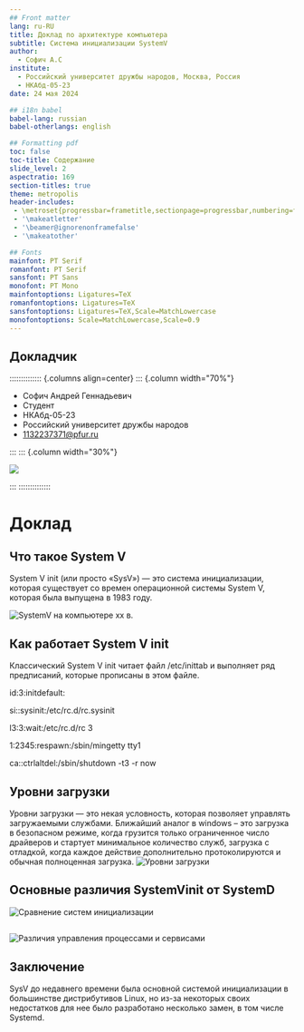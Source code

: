```yaml
---
## Front matter
lang: ru-RU
title: Доклад по архитектуре компьютера
subtitle: Система инициализации SystemV
author:
  - Софич А.С
institute:
  - Российский университет дружбы народов, Москва, Россия
  - НКАбд-05-23
date: 24 мая 2024

## i18n babel
babel-lang: russian
babel-otherlangs: english

## Formatting pdf
toc: false
toc-title: Содержание
slide_level: 2
aspectratio: 169
section-titles: true
theme: metropolis
header-includes:
 - \metroset{progressbar=frametitle,sectionpage=progressbar,numbering=fraction}
 - '\makeatletter'
 - '\beamer@ignorenonframefalse'
 - '\makeatother'

## Fonts
mainfont: PT Serif
romanfont: PT Serif
sansfont: PT Sans
monofont: PT Mono
mainfontoptions: Ligatures=TeX
romanfontoptions: Ligatures=TeX
sansfontoptions: Ligatures=TeX,Scale=MatchLowercase
monofontoptions: Scale=MatchLowercase,Scale=0.9
---
```



## Докладчик

:::::::::::::: {.columns align=center}
::: {.column width="70%"}

  * Софич Андрей Геннадьевич
  * Студент
  * НКАбд-05-23
  * Российский университет дружбы народов
  * [1132237371@pfur.ru](mailto:1132237371@rudn.ru)

:::
::: {.column width="30%"}

![](./image/50.jpg)

:::
::::::::::::::


# Доклад

## Что такое System V

System V init (или просто «SysV») — это система инициализации, которая существует со времен операционной системы System V, которая была выпущена в 1983 году.

![SystemV на компьютере хх в.](image/д1.jpg)

##  Как работает System V init

Классический System V init читает файл /etc/inittab и выполняет ряд предписаний, которые прописаны в этом файле.

id:3:initdefault:

si::sysinit:/etc/rc.d/rc.sysinit

l3:3:wait:/etc/rc.d/rc 3

1:2345:respawn:/sbin/mingetty tty1

ca::ctrlaltdel:/sbin/shutdown -t3 -r now

## Уровни загрузки 

Уровни загрузки — это некая условность, которая позволяет управлять загружаемыми службами. 
Ближайший аналог в windows – это загрузка в безопасном режиме, когда грузится только ограниченное число драйверов и стартует минимальное количество служб, загрузка с отладкой, когда каждое действие дополнительно протоколируются и обычная полноценная загрузка.
![Уровни загрузки](image/д2.jpg)

## Основные различия SystemVinit от SystemD

![Сравнение систем инициализации](image/д3.jpg)

##

![Различия управления процессами и сервисами](image/д4.jpg)


## Заключение 

SysV до недавнего времени была основной системой инициализации в большинстве дистрибутивов Linux, но из-за некоторых своих недостатков для нее было разработано несколько замен, в том числе Systemd.
